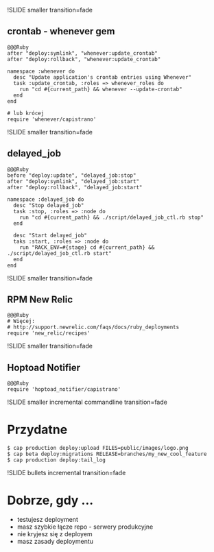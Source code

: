 !SLIDE smaller transition=fade

## crontab - whenever gem ##

    @@@Ruby
    after "deploy:symlink", "whenever:update_crontab"
    after "deploy:rollback", "whenever:update_crontab"
    
    namespace :whenever do
      desc "Update application's crontab entries using Whenever"
      task :update_crontab, :roles => whenever_roles do
        run "cd #{current_path} && whenever --update-crontab"
      end
    end
    
    # lub krócej
    require 'whenever/capistrano'

!SLIDE smaller transition=fade

## delayed_job ##

    @@@Ruby
    before "deploy:update", "delayed_job:stop"
    after "deploy:symlink", "delayed_job:start"
    after "deploy:rollback", "delayed_job:start"
    
    namespace :delayed_job do
      desc "Stop delayed_job"
      task :stop, :roles => :node do
        run "cd #{current_path} && ./script/delayed_job_ctl.rb stop"
      end
      
      desc "Start delayed_job"
      taks :start, :roles => :node do
        run "RACK_ENV=#{stage} cd #{current_path} && ./script/delayed_job_ctl.rb start"
      end
    end

!SLIDE smaller transition=fade

## RPM New Relic ##

    @@@Ruby
    # Więcej:
    # http://support.newrelic.com/faqs/docs/ruby_deployments
    require 'new_relic/recipes'
    
!SLIDE smaller transition=fade

## Hoptoad Notifier ##

    @@@Ruby
    require 'hoptoad_notifier/capistrano'

!SLIDE smaller incremental commandline transition=fade

# Przydatne #

    $ cap production deploy:upload FILES=public/images/logo.png     
    $ cap beta deploy:migrations RELEASE=branches/my_new_cool_feature
    $ cap production deploy:tail_log

!SLIDE bullets incremental transition=fade

# Dobrze, gdy ... #
  * testujesz deployment
  * masz szybkie łącze repo - serwery produkcyjne
  * nie kryjesz się z deployem
  * masz zasady deploymentu
